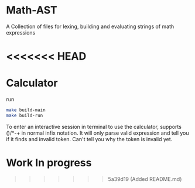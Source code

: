 # Math-AST
A Collection of files for lexing, building and evaluating strings of math expressions

<<<<<<< HEAD
=======
# Calculator
run
```bash
make build-main
make build-run
```
To enter an interactive session in terminal to use the calculator, supports ()/*-+ in normal infix notation.
It will only parse valid expression and tell you if it finds and invalid token.
Can't tell you why the token is invalid yet.

# Work In progress
>>>>>>> 5a39d19 (Added README.md)
